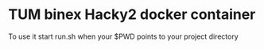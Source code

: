 # TUM binex Hacky2 docker container

To use it start run.sh when your $PWD points to your project directory
